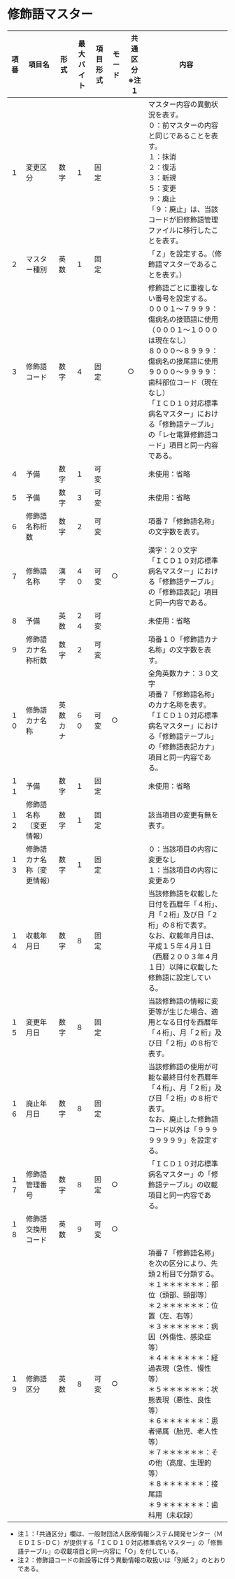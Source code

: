 # 修飾語マスター

| 項番 | 項目名 | 形式 | 最大バイト | 項目形式 | モード | 共通区分 ※注１ | 内容 |
|---|---|---|---|---|---|---|---|
| １ | 変更区分 | 数字 | １ | 固定 | | | マスター内容の異動状況を表す。<br>０：前マスターの内容と同じであることを表す。<br>１：抹消<br>２：復活<br>３：新規<br>５：変更<br>９：廃止<br>「９：廃止」は、当該コードが旧修飾語管理ファイルに移行したことを表す。 |
| ２ | マスター種別 | 英数 | １ | 固定 | | | 「Ｚ」を設定する。（修飾語マスターであることを表す。） |
| ３ | 修飾語コード | 数字 | ４ | 固定 | | ○ | 修飾語ごとに重複しない番号を設定する。<br>０００１～７９９９：傷病名の接頭語に使用（０００１～１０００は現在なし）<br>８０００～８９９９：傷病名の接尾語に使用<br>９０００～９９９９：歯科部位コード（現在なし）<br>「ＩＣＤ１０対応標準病名マスター」における「修飾語テーブル」の「レセ電算修飾語コード」項目と同一内容である。 |
| ４ | 予備 | 数字 | １ | 可変 | | | 未使用：省略 |
| ５ | 予備 | 数字 | ３ | 可変 | | | 未使用：省略 |
| ６ | 修飾語名称桁数 | 数字 | ２ | 可変 | | | 項番７「修飾語名称」の文字数を表す。 |
| ７ | 修飾語名称 | 漢字 | ４０ | 可変 | ○ | | 漢字：２０文字<br>「ＩＣＤ１０対応標準病名マスター」における「修飾語テーブル」の「修飾語表記」項目と同一内容である。 |
| ８ | 予備 | 英数 | ２４ | 可変 | | | 未使用：省略 |
| ９ | 修飾語カナ名称桁数 | 数字 | ２ | 可変 | | | 項番１０「修飾語カナ名称」の文字数を表す。 |
| １０ | 修飾語カナ名称 | 英数カナ | ６０ | 可変 | ○ | | 全角英数カナ：３０文字<br>項番７「修飾語名称」のカナ名称を表す。<br>「ＩＣＤ１０対応標準病名マスター」における「修飾語テーブル」の「修飾語表記カナ」項目と同一内容である。 |
| １１ | 予備 | 数字 | １ | 固定 | | | 未使用：省略 |
| １２ | 修飾語名称（変更情報） | 数字 | １ | 固定 | | | 該当項目の変更有無を表す。 |
| １３ | 修飾語カナ名称（変更情報） | 数字 | １ | 固定 | | | ０：当該項目の内容に変更なし<br>１：当該項目の内容に変更あり |
| １４ | 収載年月日 | 数字 | ８ | 固定 | | | 当該修飾語を収載した日付を西暦年「４桁」、月「２桁」及び日「２桁」の８桁で表す。<br>なお、収載年月日は、平成１５年４月１日（西暦２００３年４月１日）以降に収載した修飾語に設定している。 |
| １５ | 変更年月日 | 数字 | ８ | 固定 | | | 当該修飾語の情報に変更等が生じた場合、適用となる日付を西暦年「４桁」、月「２桁」及び日「２桁」の８桁で表す。 |
| １６ | 廃止年月日 | 数字 | ８ | 固定 | | | 当該修飾語の使用が可能な最終日付を西暦年「４桁」、月「２桁」及び日「２桁」の８桁で表す。<br>なお、廃止した修飾語コード以外は「９９９９９９９９」を設定する。 |
| １７ | 修飾語管理番号 | 数字 | ８ | 固定 | ○ | | 「ＩＣＤ１０対応標準病名マスター」の「修飾語テーブル」の収載項目と同一内容である。 |
| １８ | 修飾語交換用コード | 英数 | ９ | 可変 | ○ | | |
| １９ | 修飾語区分 | 英数 | ８ | 可変 | ○ | | 項番７「修飾語名称」を次の区分により、先頭２桁目で分類する。<br>＊１＊＊＊＊＊＊：部位（頭部、頸部等）<br>＊２＊＊＊＊＊＊：位置（左、右等）<br>＊３＊＊＊＊＊＊：病因（外傷性、感染症等）<br>＊４＊＊＊＊＊＊：経過表現（急性、慢性等）<br>＊５＊＊＊＊＊＊：状態表現（悪性、良性等）<br>＊６＊＊＊＊＊＊：患者帰属（胎児、老人性等）<br>＊７＊＊＊＊＊＊：その他（高度、生理的等）<br>＊８＊＊＊＊＊＊：接尾語<br>＊９＊＊＊＊＊＊：歯科用（未収録） |

*   注１：「共通区分」欄は、一般財団法人医療情報システム開発センター（ＭＥＤＩＳ-ＤＣ）が提供する「ＩＣＤ１０対応標準病名マスター」の「修飾語テーブル」の収載項目と同一内容に「○」を付している。
*   注２：修飾語コードの新設等に伴う異動情報の取扱いは「別紙２」のとおりである。
